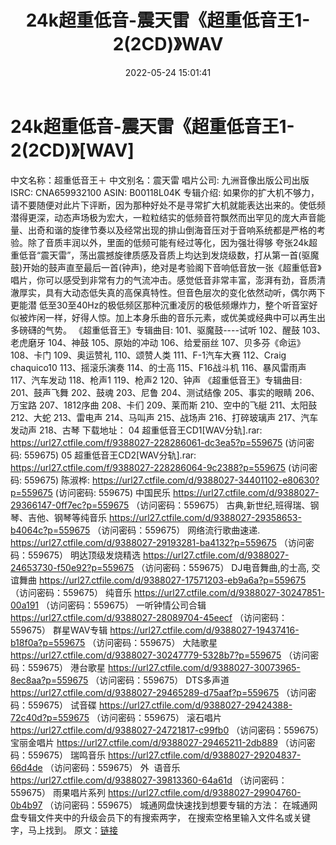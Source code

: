 ﻿---
title: 24k超重低音-震天雷《超重低音王1-2(2CD)》WAV
date: 2022-05-24 15:01:41
categories: 试音碟、非卖品、发烧碟
tags: 纯音雅乐
---
# 24k超重低音-震天雷《超重低音王1-2(2CD)》[WAV]

中文名称：超重低音王＋
中文别名：震天雷
唱片公司: 九洲音像出版公司出版
ISRC: CNA659932100
ASIN: B00118L04K
专辑介绍:
如果你的扩大机不够力，请不要随便对此片下评断，因为那种好处不是寻常扩大机就能表达出来的。使低频潜得更深，动态声场极为宏大，一粒粒结实的低频音符飘然而出罕见的庞大声音能量、出奇和谐的旋律节奏以及经常出现的排山倒海音压对于音响系统都是严格的考验。除了音质丰润以外，里面的低频可能有经过等化，因为强壮得够
夸张24k超重低音“震天雷”，荡出震撼旋律质感及音质上均达到发烧级数，打从第一首(驱魔鼓)开始的鼓声直至最后一首(钟声)，绝对是考验阁下音响低音放一张《超重低音》唱片，你可以感受到非常有力的气流冲击。感觉低音非常丰富，澎湃有劲，音质清澈厚实，具有大动态低失真的高保真特性。但音色层次的变化依然动听，偶尔两下更能潜
低至30至40Hz的极低频区那种沉重凌厉的极低频爆炸力，整个听音室好似被炸闲一样，好得人惊。加上本身乐曲的音乐元素，或优美或经典中可以再生出多磅礴的气势。
《超重低音王》专辑曲目:
101、驱魔鼓----试听
102、醒鼓
103、老虎磨牙
104、神鼓
105、原始的冲动
106、给爱丽丝
107、贝多芬《命运》
108、卡门
109、奥运赞礼
110、颂赞人类
111、F-1汽车大赛
112、Craig chaquico10
113、摇滚乐演奏
114、的士高
115、F16战斗机
116、暴风雷雨声
117、汽车发动
118、枪声1
119、枪声2
120、钟声
《超重低音王》专辑曲目:
201、鼓声飞舞
202、鼓魂
203、尼鲁
204、测试结像
205、事实的眼睛
206、万宝路
207、1812序曲
208、卡们
209、莱而斯
210、空中的飞艇
211、太阳鼓
212、大蛇
213、雷电声
214、马叫声
215、战场声
216、打碎玻璃声
217、汽车发动声
218、古琴
下载地址：
04 超重低音王CD1[WAV分轨].rar: https://url27.ctfile.com/f/9388027-228286061-dc3ea5?p=559675
(访问密码: 559675)
05 超重低音王CD2[WAV分轨].rar: https://url27.ctfile.com/f/9388027-228286064-9c2388?p=559675
(访问密码: 559675)
陈淑桦: https://url27.ctfile.com/d/9388027-34401102-e80630?p=559675
(访问密码: 559675)
中国民乐
https://url27.ctfile.com/d/9388027-29366147-0ff7ec?p=559675
（访问密码：559675）
古典,新世纪,班得瑞、钢琴、吉他、钢琴等纯音乐
https://url27.ctfile.com/d/9388027-29358653-b4064c?p=559675
（访问密码：559675）
网络流行歌曲速递.
https://url27.ctfile.com/d/9388027-29193281-ba4132?p=559675
（访问密码：559675）
明达顶级发烧精选
https://url27.ctfile.com/d/9388027-24653730-f50e92?p=559675
（访问密码：559675）
DJ电音舞曲,的士高, 交谊舞曲
https://url27.ctfile.com/d/9388027-17571203-eb9a6a?p=559675
（访问密码：559675）
纯音乐
https://url27.ctfile.com/d/9388027-30247851-00a191
（访问密码：559675）
一听钟情公司合辑
https://url27.ctfile.com/d/9388027-28089704-45eecf
（访问密码：559675）
群星WAV专辑
https://url27.ctfile.com/d/9388027-19437416-b18f0a?p=559675
（访问密码：559675）
大陆歌星
https://url27.ctfile.com/d/9388027-30247779-5328b7?p=559675
（访问密码：559675）
港台歌星
https://url27.ctfile.com/d/9388027-30073965-8ec8aa?p=559675
（访问密码：559675）
DTS多声道
https://url27.ctfile.com/d/9388027-29465289-d75aaf?p=559675
（访问密码：559675）
试音碟
https://url27.ctfile.com/d/9388027-29424388-72c40d?p=559675
（访问密码：559675）
滚石唱片
https://url27.ctfile.com/d/9388027-24721817-c99fb0
（访问密码：559675）
宝丽金唱片
https://url27.ctfile.com/d/9388027-29465211-2db889
（访问密码：559675）
瑞鸣音乐
https://url27.ctfile.com/d/9388027-29204837-66d4de
（访问密码：559675）
外  语音乐
https://url27.ctfile.com/d/9388027-39813360-64a61d
（访问密码：559675）
雨果唱片系列
https://url27.ctfile.com/d/9388027-29904760-0b4b97
（访问密码：559675）
城通网盘快速找到想要专辑的方法：
在城通网盘专辑文件夹中的升级会员下的有搜索两字，
在搜索空格里输入文件名或关键字，马上找到。
原文：[链接](https://blog.sina.com.cn/s/blog_1647c7e7601030xeo.html)